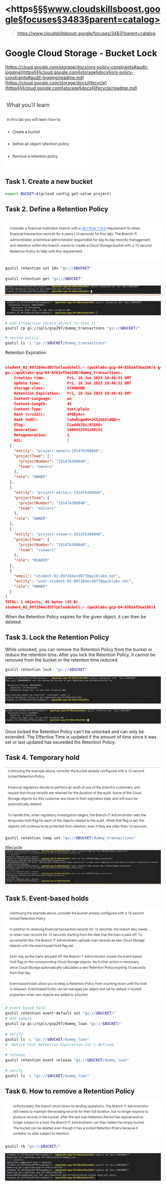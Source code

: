 # <https§§§www.cloudskillsboost.google§focuses§3483§parent=catalog>
> <https://www.cloudskillsboost.google/focuses/3483?parent=catalog>

# Google Cloud Storage - Bucket Lock

[https://cloud.google.com/storage/docs/org-policy-constraints#audit-logging](https§§§cloud.google.com§storage§docs§org-policy-constraints#audit-logging/readme.md)
[https://cloud.google.com/storage/docs/lifecycle](https§§§cloud.google.com§storage§docs§lifecycle/readme.md)

![](1686912096033.png)

## Task 1. Create a new bucket

```bash
export BUCKET=$(gcloud config get-value project)
```

## Task 2. Define a Retention Policy

![](1686912226223.png)

```bash
gsutil retention set 10s "gs://$BUCKET"

gsutil retention get "gs://$BUCKET"

```
![](1686912278316.png)

![](1686912297582.png)

```bash
# add trnsaction record object to test it
gsutil cp gs://spls/gsp297/dummy_transactions "gs://$BUCKET/"
```


```bash
# review policy
gsutil ls -L "gs://$BUCKET/dummy_transactions"
```

 Retention Expiration

```json
          
student_02_897284ecd977@cloudshell:~ (qwiklabs-gcp-04-b5b1ef3ea186)$ gsutil ls -L "gs://$BUCKET/dummy_transactions"
gs://qwiklabs-gcp-04-b5b1ef3ea186/dummy_transactions:
    Creation time:          Fri, 16 Jun 2023 10:46:31 GMT
    Update time:            Fri, 16 Jun 2023 10:46:31 GMT
    Storage class:          STANDARD
    Retention Expiration:   Fri, 16 Jun 2023 10:46:41 GMT
    Content-Language:       en
    Content-Length:         45
    Content-Type:           text/plain
    Hash (crc32c):          4PdEyA==
    Hash (md5):             loAwRzgwWU+JCSjGGildQQ==
    ETag:                   CLed4K7Ox/8CEAE=
    Generation:             1686912391188151
    Metageneration:         1
    ACL:                    [
  {
    "entity": "project-owners-191476308840",
    "projectTeam": {
      "projectNumber": "191476308840",
      "team": "owners"
    },
    "role": "OWNER"
  },
  {
    "entity": "project-editors-191476308840",
    "projectTeam": {
      "projectNumber": "191476308840",
      "team": "editors"
    },
    "role": "OWNER"
  },
  {
    "entity": "project-viewers-191476308840",
    "projectTeam": {
      "projectNumber": "191476308840",
      "team": "viewers"
    },
    "role": "READER"
  },
  {
    "email": "student-02-897284ecd977@qwiklabs.net",
    "entity": "user-student-02-897284ecd977@qwiklabs.net",
    "role": "OWNER"
  }
]
TOTAL: 1 objects, 45 bytes (45 B)
student_02_897284ecd977@cloudshell:~ (qwiklabs-gcp-04-b5b1ef3ea186)$ 
```

When the Retention Policy expires for the given object, it can then be deleted.



## Task 3. Lock the Retention Policy

While unlocked, you can remove the Retention Policy from the bucket or reduce the retention time. After you lock the Retention Policy, it cannot be removed from the bucket or the retention time reduced.

```bash
gsutil retention lock  "gs://$BUCKET"
```

![](1686912542708.png)


![](1686912662372.png)

Once locked the Retention Policy can't be unlocked and can only be extended. The Effective Time is updated if the amount of time since it was set or last updated has exceeded the Retention Policy.

## Task 4. Temporary hold

![](1686912721038.png)

```bash
gsutil retention temp set "gs://$BUCKET/dummy_transactions"
```

lifecycle
![](1686912779374.png)

## Task 5. Event-based holds

![](1686912845414.png)

```bash
# event based hold 
gsutil retention event-default set "gs://$BUCKET/"
# add sample
gsutil cp gs://spls/gsp297/dummy_loan "gs://$BUCKET/"

# verify 
gsutil ls -L "gs://$BUCKET/dummy_loan"
#_ Notice that Retention Expiration isn't defined

# release
gsutil retention event release "gs://$BUCKET/dummy_loan"

# verify
gsutil ls -L "gs://$BUCKET/dummy_loan"
```

## Task 6. How to remove a Retention Policy

![](1686913118370.png)

```bash
gsutil rb "gs://$BUCKET/"
```
![](1686913166951.png)